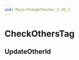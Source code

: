 ```yaml
---
uid: MajorChangeChecker_2_45_1
---
```


# CheckOthersTag

## UpdateOtherId

<!-- Description, Properties, ... sections are auto-generated. -->
<!-- REPLACE ME AUTO-GENERATION -->

<!-- Uncomment to add extra details -->
<!--### Details-->

<!-- Uncomment to add example code -->
<!--### Example code-->
